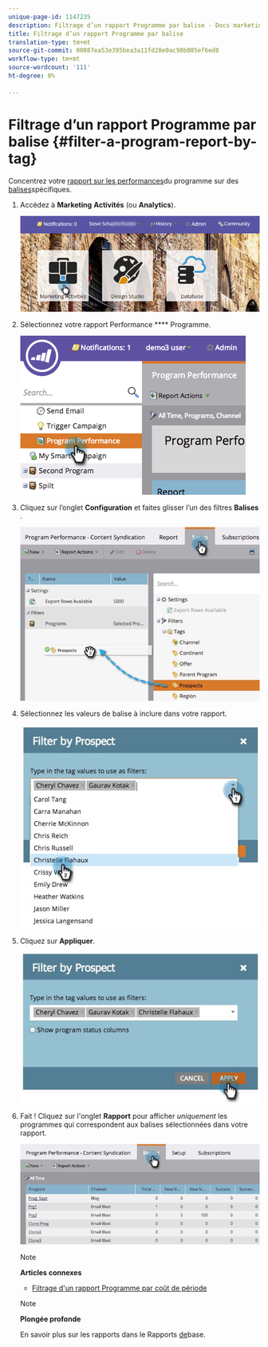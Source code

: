 ```yaml
---
unique-page-id: 1147235
description: Filtrage d’un rapport Programme par balise - Docs marketing - Documentation du produit
title: Filtrage d’un rapport Programme par balise
translation-type: tm+mt
source-git-commit: 00887ea53e395bea3a11fd28e0ac98b085ef6ed8
workflow-type: tm+mt
source-wordcount: '111'
ht-degree: 0%

---
```



# Filtrage d’un rapport Programme par balise {#filter-a-program-report-by-tag}

Concentrez votre [rapport sur les performances](create-a-program-performance-report.md)du programme sur des [balises](http://docs.marketo.com/display/docs/tags)spécifiques.

1. Accédez à **Marketing** **Activités** (ou **Analytics**).

   ![](assets/login-marketing-activities.png)

1. Sélectionnez votre rapport Performance **** Programme.

   ![](assets/image2014-9-23-16-3a12-3a36.png)

1. Cliquez sur l’onglet **Configuration** et faites glisser l’un des filtres **Balises** .

   ![](assets/prospects.jpg)

1. Sélectionnez les valeurs de balise à inclure dans votre rapport.

   ![](assets/prospect1.jpg)

1. Cliquez sur **Appliquer**.

   ![](assets/prospect2.jpg)

1. Fait ! Cliquez sur l&#39;onglet **Rapport** pour afficher *uniquement* les programmes qui correspondent aux balises sélectionnées dans votre rapport.

   ![](assets/image2014-9-23-16-3a14-3a42.png)

   >[!NOTE]
   >
   >**Articles connexes**
   >
   >    
   >    
   >    * [Filtrage d&#39;un rapport Programme par coût de période](filter-a-program-report-by-period-cost.md)


   >[!NOTE]
   >
   >**Plongée profonde**
   >
   >
   >En savoir plus sur les rapports dans le Rapports [de](http://docs.marketo.com/display/docs/basic+reporting)base.

